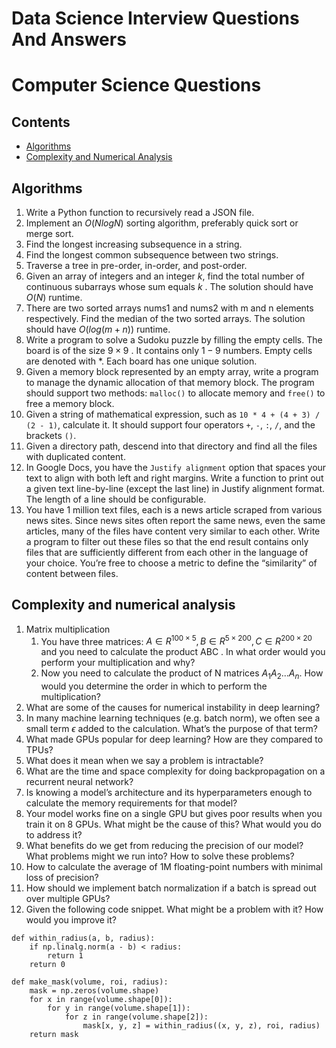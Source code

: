 # Data Science Interview Questions And Answers

# Computer Science Questions

## Contents
- [Algorithms](#algorithms)
- [Complexity and Numerical Analysis](#complexity-and-numerical-analysis)


## Algorithms

1. Write a Python function to recursively read a JSON file.
2. Implement an  $O(NlogN)$  sorting algorithm, preferably quick sort or merge sort.
3. Find the longest increasing subsequence in a string.
4. Find the longest common subsequence between two strings.
5. Traverse a tree in pre-order, in-order, and post-order.
6. Given an array of integers and an integer $k$, find the total number of continuous subarrays whose sum equals $k$ . The solution should have $O(N)$  runtime.
7. There are two sorted arrays nums1  and nums2  with m  and n  elements respectively. Find the median of the two sorted arrays. The solution should have $O(log(m+n))$  runtime.
8. Write a program to solve a Sudoku puzzle by filling the empty cells. The board is of the size  $9×9$ . It contains only $1-9$ numbers. Empty cells are denoted with *. Each board has one unique solution.
9. Given a memory block represented by an empty array, write a program to manage the dynamic allocation of that memory block. The program should support two methods: `malloc()` to allocate memory and `free()` to free a memory block.
10. Given a string of mathematical expression, such as `10 * 4 + (4 + 3) / (2 - 1)`, calculate it. It should support four operators `+`, `-`, `:`, `/`, and the brackets `()`.
11. Given a directory path, descend into that directory and find all the files with duplicated content.
12. In Google Docs, you have the `Justify alignment` option that spaces your text to align with both left and right margins. Write a function to print out a given text line-by-line (except the last line) in Justify alignment format. The length of a line should be configurable.
13. You have 1 million text files, each is a news article scraped from various news sites. Since news sites often report the same news, even the same articles, many of the files have content very similar to each other. Write a program to filter out these files so that the end result contains only files that are sufficiently different from each other in the language of your choice. You’re free to choose a metric to define the “similarity” of content between files.


## Complexity and numerical analysis

1. Matrix multiplication
    1. You have three matrices: $A∈R^{100×5},B∈R^{5×200},C∈R^{200×20}$  and you need to calculate the product ABC . In what order would you perform your multiplication and why?
    1. Now you need to calculate the product of N  matrices $A_1A_2...A_n$. How would you determine the order in which to perform the multiplication?
2. What are some of the causes for numerical instability in deep learning?
3. In many machine learning techniques (e.g. batch norm), we often see a small term  $ϵ$  added to the calculation. What’s the purpose of that term?
4. What made GPUs popular for deep learning? How are they compared to TPUs?
5. What does it mean when we say a problem is intractable?
6. What are the time and space complexity for doing backpropagation on a recurrent neural network?
7. Is knowing a model’s architecture and its hyperparameters enough to calculate the memory requirements for that model?
8. Your model works fine on a single GPU but gives poor results when you train it on 8 GPUs. What might be the cause of this? What would you do to address it?
9. What benefits do we get from reducing the precision of our model? What problems might we run into? How to solve these problems?
10. How to calculate the average of 1M floating-point numbers with minimal loss of precision?
11. How should we implement batch normalization if a batch is spread out over multiple GPUs?
12. Given the following code snippet. What might be a problem with it? How would you improve it?
```
def within_radius(a, b, radius):
    if np.linalg.norm(a - b) < radius:
        return 1
    return 0

def make_mask(volume, roi, radius):
    mask = np.zeros(volume.shape)
    for x in range(volume.shape[0]):
        for y in range(volume.shape[1]):
            for z in range(volume.shape[2]):
                mask[x, y, z] = within_radius((x, y, z), roi, radius)
    return mask
```